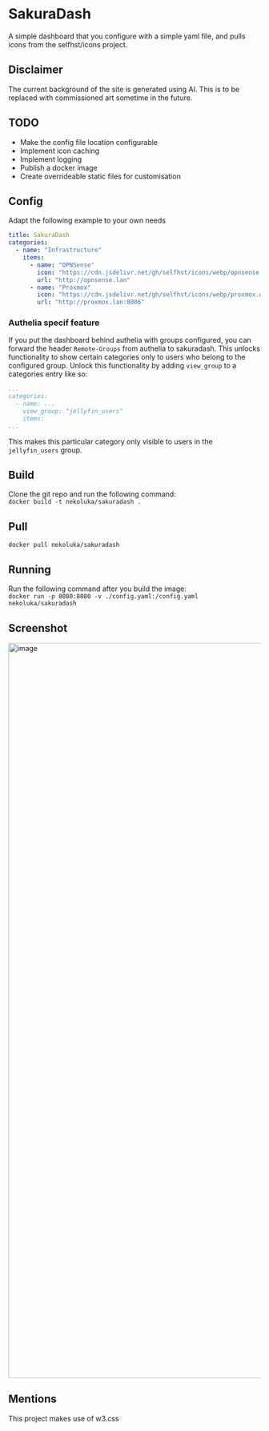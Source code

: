 # SakuraDash
A simple dashboard that you configure with a simple yaml file, and pulls icons from the selfhst/icons project.

## Disclaimer
The current background of the site is generated using AI. 
This is to be replaced with commissioned art sometime in the future.

## TODO
- Make the config file location configurable
- Implement icon caching
- Implement logging
- Publish a docker image
- Create overrideable static files for customisation

## Config
Adapt the following example to your own needs
```yaml
title: SakuraDash
categories:
  - name: "Infrastructure"
    items:
      - name: "OPNSense"
        icon: "https://cdn.jsdelivr.net/gh/selfhst/icons/webp/opnsense.webp"
        url: "http://opnsense.lan"
      - name: "Proxmox"
        icon: "https://cdn.jsdelivr.net/gh/selfhst/icons/webp/proxmox.webp"
        url: "http://proxmox.lan:8006"
```
### Authelia specif feature
If you put the dashboard behind authelia with groups configured,
you can forward the header `Remote-Groups` from authelia to sakuradash.
This unlocks functionality to show certain categories only to users who belong to the configured group.
Unlock this functionality by adding `view_group` to a categories entry like so:
```yaml
...
categories:
  - name: ...
    view_group: "jellyfin_users"
    items:
...
```
This makes this particular category only visible to users in the `jellyfin_users` group.

## Build
Clone the git repo and run the following command:  
`docker build -t nekoluka/sakuradash .`

## Pull
`docker pull nekoluka/sakuradash`

## Running
Run the following command after you build the image:  
`docker run -p 8080:8080 -v ./config.yaml:/config.yaml nekoluka/sakuradash`

## Screenshot
<img width="1469" alt="image" src="https://github.com/user-attachments/assets/453caf90-ca54-4fad-896e-d002c0b66460" />


## Mentions
This project makes use of w3.css
